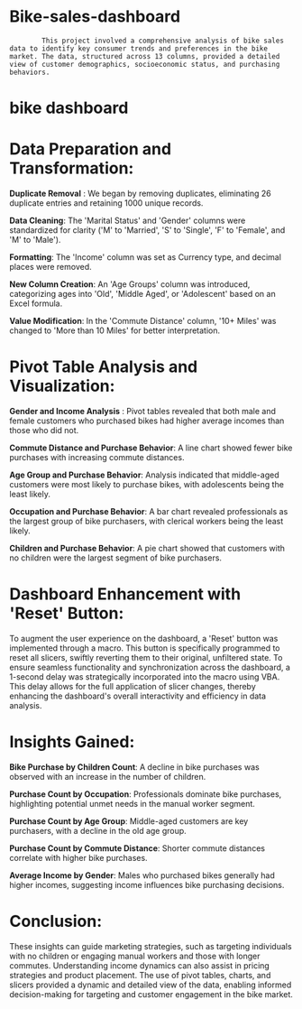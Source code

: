 # Bike-sales-dashboard
            
            This project involved a comprehensive analysis of bike sales data to identify key consumer trends and preferences in the bike market. The data, structured across 13 columns, provided a detailed view of customer demographics, socioeconomic status, and purchasing behaviors.

# bike dashboard

# Data Preparation and Transformation:

**Duplicate Removal** : We began by removing duplicates, eliminating 26 duplicate entries and retaining 1000 unique records.

**Data Cleaning**: The 'Marital Status' and 'Gender' columns were standardized for clarity ('M' to 'Married', 'S' to 'Single', 'F' to 'Female', and 'M' to 'Male').

**Formatting**: The 'Income' column was set as Currency type, and decimal places were removed.

**New Column Creation**: An 'Age Groups' column was introduced, categorizing ages into 'Old', 'Middle Aged', or 'Adolescent' based on an Excel formula.

**Value Modification**: In the 'Commute Distance' column, '10+ Miles' was changed to 'More than 10 Miles' for better interpretation.


# Pivot Table Analysis and Visualization:

**Gender and Income Analysis** : Pivot tables revealed that both male and female customers who purchased bikes had higher average incomes than those who did not.

**Commute Distance and Purchase Behavior**: A line chart showed fewer bike purchases with increasing commute distances.

**Age Group and Purchase Behavior**: Analysis indicated that middle-aged customers were most likely to purchase bikes, with adolescents being the least likely.

**Occupation and Purchase Behavior**: A bar chart revealed professionals as the largest group of bike purchasers, with clerical workers being the least likely.

**Children and Purchase Behavior**: A pie chart showed that customers with no children were the largest segment of bike purchasers.


# Dashboard Enhancement with 'Reset' Button:

To augment the user experience on the dashboard, a 'Reset' button was implemented through a macro. This button is specifically programmed to reset all slicers, swiftly reverting them to their original, unfiltered state. To ensure seamless functionality and synchronization across the dashboard, a 1-second delay was strategically incorporated into the macro using VBA. This delay allows for the full application of slicer changes, thereby enhancing the dashboard's overall interactivity and efficiency in data analysis.


# Insights Gained:

**Bike Purchase by Children Count**: A decline in bike purchases was observed with an increase in the number of children.

**Purchase Count by Occupation**: Professionals dominate bike purchases, highlighting potential unmet needs in the manual worker segment.

**Purchase Count by Age Group**: Middle-aged customers are key purchasers, with a decline in the old age group.

**Purchase Count by Commute Distance**: Shorter commute distances correlate with higher bike purchases.

**Average Income by Gender**: Males who purchased bikes generally had higher incomes, suggesting income influences bike purchasing decisions.


# Conclusion:

These insights can guide marketing strategies, such as targeting individuals with no children or engaging manual workers and those with longer commutes. Understanding income dynamics can also assist in pricing strategies and product placement. The use of pivot tables, charts, and slicers provided a dynamic and detailed view of the data, enabling informed decision-making for targeting and customer engagement in the bike market.
